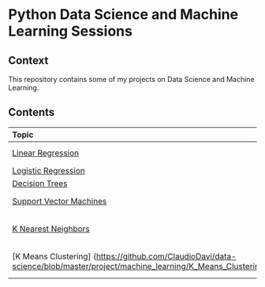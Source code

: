 # Python Data Science and Machine Learning Sessions

## Context

This repository contains some of my projects on Data Science and Machine Learning.

## Contents


| Topic    | Data  |
|:--------|:-------|
| [Linear Regression](https://github.com/ClaudioDavi/data-science/blob/master/project/Machine%20Learning/Linear%20Regression.ipynb) |[e-commerce](https://github.com/ClaudioDavi/data-science/blob/master/project/datasets/ecommerce)
| [Logistic Regression](https://github.com/ClaudioDavi/data-science/blob/master/project/machine_learning/Logistic_Regression.ipynb)|[advertising](https://github.com/ClaudioDavi/data-science/blob/master/project/datasets/advertising.csv)
| [Decision Trees](https://github.com/ClaudioDavi/data-science/blob/master/project/Machine%20Learning/Decision%20Trees%20and%20Random%20Forest.ipynb) |[loan](https://github.com/ClaudioDavi/data-science/blob/master/project/datasets/loan_data.csv)
| [Support Vector Machines](https://github.com/ClaudioDavi/data-science/blob/master/project/machine_learning/SupportVector_Machines.ipynb)|Iris Dataset|
| [K Nearest Neighbors](https://github.com/ClaudioDavi/data-science/blob/master/project/machine_learning/K_NearestNeighbors.ipynb)|[KNN Project Data](https://github.com/ClaudioDavi/data-science/blob/master/project/datasets/KNN_Project_Data)|
| [K Means Clustering] (https://github.com/ClaudioDavi/data-science/blob/master/project/machine_learning/K_Means_Clustering.ipynb) | [US College Data](https://github.com/ClaudioDavi/data-science/blob/master/project/datasets/college_data)|
